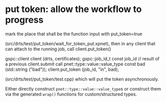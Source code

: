 # put token: allow the workflow to progress

mark the place that shall be the function input with put_token=true

  <net>
    <place name="in" type="string" put_token="true"/>

(src/drts/test/put_token/wait_for_token_put.xpnet), then in any client that can attach to the running job, call client.put_token()

  gspc::client client (drts, certificates);
  gspc::job_id_t const job_id // result of a previous client.submit call
  pnet::type::value::value_type const bad (std::string ("bad"));
  client.put_token (job_id, "in", bad);

(src/drts/test/put_token/test.cpp) which will put the token asynchronously.

Either directly construct `pnet::type::value::value_type`s or construct them via the generated `wrap()` functions for custom/structured types.
